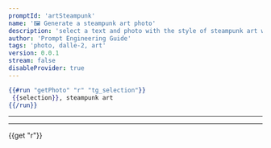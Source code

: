 ```yaml
---
promptId: 'artSteampunk'
name: '🖼️ Generate a steampunk art photo'
description: 'select a text and photo with the style of steampunk art will be generated using Dalle-2'
author: 'Prompt Engineering Guide'
tags: 'photo, dalle-2, art'
version: 0.0.1
stream: false
disableProvider: true
---
```

```handlebars
{{#run "getPhoto" "r" "tg_selection"}}
 {{selection}}, steampunk art
{{/run}}
```
***
***
{{get "r"}}